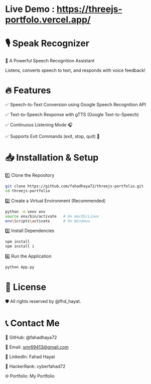 # Live Demo : https://threejs-portfolo.vercel.app/

# 🎙️ Speak Recognizer

🚀 A Powerful Speech Recognition Assistant

Listens, converts speech to text, and responds with voice feedback!

# 🔥 Features

✅ Speech-to-Text Conversion using Google Speech Recognition API

✅ Text-to-Speech Response with gTTS (Google Text-to-Speech)

✅ Continuous Listening Mode 🎧

✅ Supports Exit Commands (exit, stop, quit) 🛑


# 📥 Installation & Setup

1️⃣ Clone the Repository

```sh
git clone https://github.com/fahadhaya72/threejs-portfolio.git
cd threejs-portfolio
```

2️⃣ Create a Virtual Environment (Recommended)

```sh
python -m venv env
source env/bin/activate   # On macOS/Linux
env\Scripts\activate      # On Windows
```
3️⃣ Install Dependencies

```sh
npm install
npm install i
```

4️⃣ Run the Application

```sh
python App.py
```

# 📜 License

🛡️ All rights reserved by @fhd_hayat.

# 📞 Contact Me

🔗 GitHub: @fahadhaya72

📧 Email: smr69413@gmail.com

💼 LinkedIn: Fahad Hayat

🎯 HackerRank: cyberfahad72

🌐 Portfolio: My Portfolio


